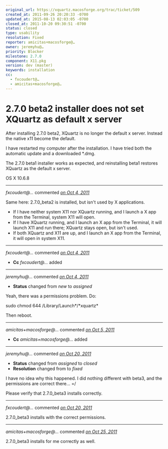 ```yaml
---
original_url: https://xquartz.macosforge.org/trac/ticket/509
created_at: 2011-09-26 20:20:33 -0700
updated_at: 2015-08-13 02:03:05 -0700
closed_at: 2011-10-20 09:30:51 -0700
status: closed
type: usability
resolution: Fixed
reporter: amicitas+macosforge@…
owner: jeremyhu@…
priority: Blocker
milestone: 2.7.0
component: X11.pkg
version: dev (master)
keywords: installation
cc:
  - fxcoudert@…
  - amicitas+macosforge@…
---
```


2.7.0 beta2 installer does not set XQuartz as default x server
==============================================================


After installing 2.7.0 beta2, XQuartz is no longer the default x server. Instead the native x11 become the default.

I have restarted my computer after the installation. I have tried both the automatic update and a downloaded \*.dmg.

The 2.7.0 beta1 installer works as expected, and reinstalling beta1 restores XQuartz as the default x server.

OS X 10.6.8



---

*fxcoudert@…* commented *[on Oct 4, 2011](https://xquartz.macosforge.org/trac/ticket/509#comment:1 "October 4, 2011 at 1:55 AM PDT")*

Same here: 2.7.0\_beta2 is installed, but isn't used by X applications.

-   If I have neither system X11 nor XQuartz running, and I launch a X app from the Terminal, system X11 will open.
-   If I have XQuartz running, and I launch an X app from the Terminal, it will launch X11 and run there; XQuartz stays open, but isn't used.
-   If both XQuartz and X11 are up, and I launch an X app from the Terminal, it will open in system X11.



---

*fxcoudert@…* commented *[on Oct 4, 2011](https://xquartz.macosforge.org/trac/ticket/509#comment:2 "October 4, 2011 at 1:56 AM PDT")*

-   **Cc** *fxcoudert@…* added



---

*jeremyhu@…* commented *[on Oct 4, 2011](https://xquartz.macosforge.org/trac/ticket/509#comment:3 "October 4, 2011 at 11:41 AM PDT")*

-   **Status** changed from *new* to *assigned*

Yeah, there was a permissions problem. Do:

sudo chmod 644 /Library/Launch\*/\*xquartz\*

Then reboot.



---

*amicitas+macosforge@…* commented *[on Oct 5, 2011](https://xquartz.macosforge.org/trac/ticket/509#comment:4 "October 5, 2011 at 9:49 PM PDT")*

-   **Cc** *amicitas+macosforge@…* added



---

*jeremyhu@…* commented *[on Oct 20, 2011](https://xquartz.macosforge.org/trac/ticket/509#comment:5 "October 20, 2011 at 9:30 AM PDT")*

-   **Status** changed from *assigned* to *closed*
-   **Resolution** changed from to *fixed*

I have no idea why this happened. I did nothing different with beta3, and the permissions are correct there... =/

Please verify that 2.7.0\_beta3 installs correctly.



---

*fxcoudert@…* commented *[on Oct 20, 2011](https://xquartz.macosforge.org/trac/ticket/509#comment:6 "October 20, 2011 at 12:42 PM PDT")*

2.7.0\_beta3 installs with the correct permissions.



---

*amicitas+macosforge@…* commented *[on Oct 25, 2011](https://xquartz.macosforge.org/trac/ticket/509#comment:7 "October 25, 2011 at 7:50 AM PDT")*

2.7.0\_beta3 installs for me correctly as well.




